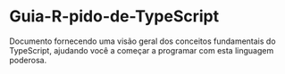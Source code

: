 # Guia-R-pido-de-TypeScript
Documento fornecendo uma visão geral dos conceitos fundamentais do TypeScript, ajudando você a começar a programar com esta linguagem poderosa.
